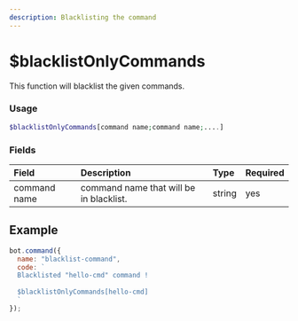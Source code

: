 ```yaml
---
description: Blacklisting the command
---
```


# $blacklistOnlyCommands

This function will blacklist the given commands.

### Usage 

```php
$blacklistOnlyCommands[command name;command name;....]
```

### Fields

| Field | Description | Type | Required |
| :--- | :--- | :--- | :--- |
| command name | command name that will be in blacklist. | string | yes |

## Example

```javascript
bot.command({
  name: "blacklist-command",
  code: `
  Blacklisted "hello-cmd" command !
  
  $blacklistOnlyCommands[hello-cmd]
  `
});
```
